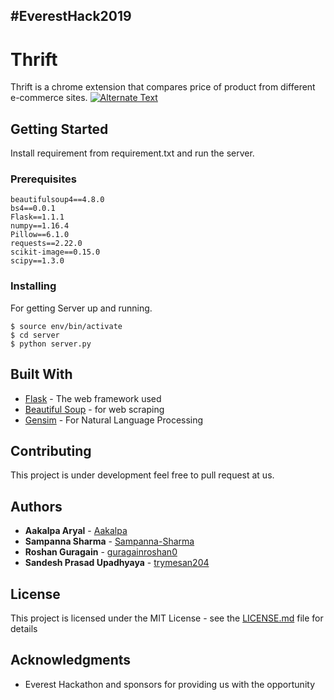 <h2> #EverestHack2019

# Thrift

Thrift is a chrome extension that compares price of product from different e-commerce sites.
[![Alternate Text]({image-url})]({https://www.youtube.com/watch?v=J2XgRAu0dnQ} "Link Title")

## Getting Started

Install requirement from requirement.txt and run the server.
### Prerequisites


```
beautifulsoup4==4.8.0
bs4==0.0.1
Flask==1.1.1
numpy==1.16.4
Pillow==6.1.0
requests==2.22.0
scikit-image==0.15.0
scipy==1.3.0

```

### Installing

For getting Server up and running.

```
$ source env/bin/activate
$ cd server
$ python server.py
```


## Built With

* [Flask](https://www.fullstackpython.com/flask.html) - The web framework used
* [Beautiful Soup](https://www.crummy.com/software/BeautifulSoup/) - for web scraping
* [Gensim](https://radimrehurek.com/gensim/) - For Natural Language Processing

## Contributing

This project is under development feel free to pull request at us.


## Authors

* **Aakalpa Aryal** - [Aakalpa](https://github.com/Aakalpa)
* **Sampanna Sharma** - [Sampanna-Sharma](https://github.com/Sampanna-Sharma)
* **Roshan Guragain** - [guragainroshan0](https://github.com/guragainroshan0)
* **Sandesh Prasad Upadhyaya** - [trymesan204](https://github.com/trymesan204)






## License

This project is licensed under the MIT License - see the [LICENSE.md](LICENSE.md) file for details

## Acknowledgments

* Everest Hackathon and sponsors for providing us with the opportunity

